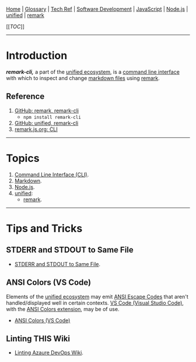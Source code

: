 [Home](/Slalom-LLC/Slalom-Consulting) | [Glossary](/Glossary) | [Tech Ref](/Tech-Ref) | [Software Development](/Tech-Ref/Software-Development) | [JavaScript](/Tech-Ref/Software-Development/JavaScript) | [Node.js](/Tech-Ref/Software-Development/JavaScript/Node.js) | [unified](/Tech-Ref/Software-Development/JavaScript/Node.js/unified) | [remark](/Tech-Ref/Software-Development/JavaScript/Node.js/unified/remark)

[[_TOC_]]

---
# Introduction
***remark-cli,*** a part of the [unified ecosystem](/Tech-Ref/Software-Development/JavaScript/Node.js/unified), is a [command line interface](/Tech-Ref/CLI-\(Command-Line-Interface\)) with which to inspect and change [markdown files](/Tech-Ref/Software-Development/Markup-Language/Markdown) using [remark](/Tech-Ref/Software-Development/JavaScript/Node.js/unified/remark).

## Reference
1. [GitHub: remark, remark-cli](https://github.com/remarkjs/remark/tree/main/packages/remark-cli#remark-cli)
   - `npm install remark-cli`
1. [GitHub: unified, remark-cli](https://github.com/unifiedjs/handbook#remark-cli)
1. [remark.js.org: CLI](https://remark.js.org/#cli)

---
# Topics
1. [Command Line Interface (CLI)](/Tech-Ref/CLI-\(Command-Line-Interface\)).
1. [Markdown](/Tech-Ref/Software-Development/Markup-Language/Markdown).
1. [Node.js](/Tech-Ref/Software-Development/JavaScript/Node.js).
1. [unified](/Tech-Ref/Software-Development/JavaScript/Node.js/unified):
   - [remark](/Tech-Ref/Software-Development/JavaScript/Node.js/unified/remark).

---
# Tips and Tricks

## STDERR and STDOUT to Same File
- [STDERR and STDOUT to Same File](/Tech-Ref/Microsoft/Microsoft-Windows/stdin,-stdout,-stderr-\(Windows\)#STDERR-and-STDOUT-to-Same-File).

## ANSI Colors (VS Code)
Elements of the [unified ecosystem](/Tech-Ref/Software-Development/JavaScript/Node.js/unified) may emit [ANSI Escape Codes](/Tech-Ref/ANSI-Escape-Codes) that aren't handled/displayed well in certain contexts. [VS Code (Visual Studio Code)](/Tech-Ref/Microsoft/Visual-Studio/VS-Code-\(Visual-Studio-Code\)), with the [ANSI Colors extension](/Tech-Ref/Microsoft/Visual-Studio/VS-Code-\(Visual-Studio-Code\)/ANSI-Colors-\(VS-Code\)), may be of use. 
- [ANSI Colors (VS Code)](/Tech-Ref/Microsoft/Visual-Studio/VS-Code-\(Visual-Studio-Code\)/ANSI-Colors-\(VS-Code\))

## Linting THIS Wiki
- [Linting Azaure DevOps Wiki](/Tech-Ref/Software-Development/JavaScript/Node.js/unified/remark/remark%2Dcli/Linting-Azaure-DevOps-Wiki).
